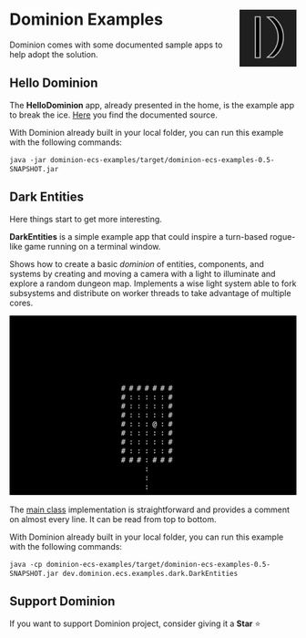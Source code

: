# <img src="https://raw.githubusercontent.com/dominion-dev/dominion-dev.github.io/main/dominion-logo-square.png" align="right" width="100"> Dominion Examples

Dominion comes with some documented sample apps to help adopt the solution.

## Hello Dominion

The **HelloDominion** app, already presented in the home, is the example app to break the
ice. [Here](https://github.com/dominion-dev/dominion-ecs-java/blob/main/dominion-ecs-examples/src/main/java/dev/dominion/ecs/examples/hello/HelloDominion.java)
you find the documented source.

With Dominion already built in your local folder, you can run this example with the following commands:

```
java -jar dominion-ecs-examples/target/dominion-ecs-examples-0.5-SNAPSHOT.jar
```

## Dark Entities

Here things start to get more interesting.

**DarkEntities** is a simple example app that could inspire a turn-based rogue-like game running on a terminal window.

Shows how to create a basic _dominion_ of entities, components, and systems by creating and moving a camera with a light
to illuminate and explore a random dungeon map. Implements a wise light system able to fork subsystems and distribute on
worker threads to take advantage of multiple cores.

<img src="https://raw.githubusercontent.com/dominion-dev/dominion-ecs-java/main/dominion-ecs-examples/dark-entities-01.gif">


The [main class](https://github.com/dominion-dev/dominion-ecs-java/blob/main/dominion-ecs-examples/src/main/java/dev/dominion/ecs/examples/dark/DarkEntities.java)
implementation is straightforward and provides a comment on almost every line. It can be read from top to bottom.

With Dominion already built in your local folder, you can run this example with the following commands:

```
java -cp dominion-ecs-examples/target/dominion-ecs-examples-0.5-SNAPSHOT.jar dev.dominion.ecs.examples.dark.DarkEntities
```

## Support Dominion

If you want to support Dominion project, consider giving it a **Star** ⭐️
